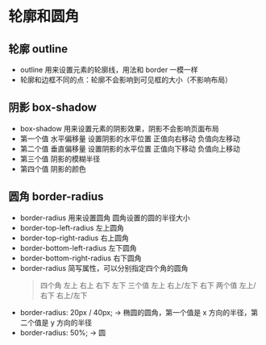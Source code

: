 # 轮廓和圆角

## 轮廓 outline

- outline 用来设置元素的轮廓线，用法和 border 一模一样
- 轮廓和边框不同的点：轮廓不会影响到可见框的大小（不影响布局）

## 阴影 box-shadow

- box-shadow 用来设置元素的阴影效果，阴影不会影响页面布局
- 第一个值 水平偏移量 设置阴影的水平位置 正值向右移动 负值向左移动
- 第二个值 垂直偏移量 设置阴影的水平位置 正值向下移动 负值向上移动
- 第三个值 阴影的模糊半径
- 第四个值 阴影的颜色

## 圆角 border-radius

- border-radius 用来设置圆角 圆角设置的圆的半径大小
- border-top-left-radius 左上圆角
- border-top-right-radius 右上圆角
- border-bottom-left-radius 左下圆角
- border-bottom-right-radius 右下圆角
- border-radius 简写属性，可以分别指定四个角的圆角
  > 四个角 左上 右上 右下 左下
  > 三个值 左上 右上/左下 右下
  > 两个值 左上/右下 右上/左下
- border-radius: 20px / 40px; -> 椭圆的圆角，第一个值是 x 方向的半径，第二个值是 y 方向的半径
- border-radius: 50%; -> 圆
